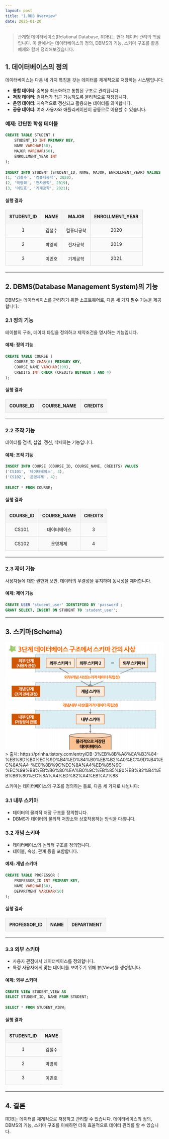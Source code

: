 ```yaml
---
layout: post
title: "1.RDB Overview"
date: 2025-01-20
---
```


> 관계형 데이터베이스(Relational Database, RDB)는 현대 데이터 관리의 핵심입니다. 이 글에서는 데이터베이스의 정의, DBMS의 기능, 스키마 구조를 활용 예제와 함께 정리해보겠습니다.

## 1. 데이터베이스의 정의

데이터베이스는 다음 네 가지 특징을 갖는 데이터를 체계적으로 저장하는 시스템입니다:

- **통합 데이터**: 중복을 최소화하고 통합된 구조로 관리됩니다.
- **저장 데이터**: 컴퓨터가 접근 가능하도록 물리적으로 저장됩니다.
- **운영 데이터**: 지속적으로 갱신되고 활용되는 데이터를 의미합니다.
- **공용 데이터**: 여러 사용자와 애플리케이션이 공동으로 이용할 수 있습니다.

### 예제: 간단한 학생 테이블

```sql
CREATE TABLE STUDENT (
    STUDENT_ID INT PRIMARY KEY,
    NAME VARCHAR(50),
    MAJOR VARCHAR(50),
    ENROLLMENT_YEAR INT
);

INSERT INTO STUDENT (STUDENT_ID, NAME, MAJOR, ENROLLMENT_YEAR) VALUES
(1, '김철수', '컴퓨터공학', 2020),
(2, '박영희', '전자공학', 2019),
(3, '이민호', '기계공학', 2021);
```

<style>
  table {
    width: 100%;
    border-collapse: collapse;
    margin: 20px 0;
  }

  th, td {
    border: 2px solid #333;
    padding: 12px;
    text-align: center;
  }

  th {
    background-color: #f4f4f4;
    font-weight: bold;
  }

  td {
    background-color: #fafafa;
  }

  table th, table td {
    border: 1px solid #ddd;
  }
</style>

#### 실행 결과
<table>
  <thead>
    <tr>
      <th>STUDENT_ID</th>
      <th>NAME</th>
      <th>MAJOR</th>
      <th>ENROLLMENT_YEAR</th>
    </tr>
  </thead>
  <tbody>
    <tr>
      <td>1</td>
      <td>김철수</td>
      <td>컴퓨터공학</td>
      <td>2020</td>
    </tr>
    <tr>
      <td>2</td>
      <td>박영희</td>
      <td>전자공학</td>
      <td>2019</td>
    </tr>
    <tr>
      <td>3</td>
      <td>이민호</td>
      <td>기계공학</td>
      <td>2021</td>
    </tr>
  </tbody>
</table>

---

## 2. DBMS(Database Management System)의 기능

DBMS는 데이터베이스를 관리하기 위한 소프트웨어로, 다음 세 가지 필수 기능을 제공합니다:

### 2.1 정의 기능
테이블의 구조, 데이터 타입을 정의하고 제약조건을 명시하는 기능입니다.

#### 예제: 정의 기능
```sql
CREATE TABLE COURSE (
    COURSE_ID CHAR(6) PRIMARY KEY,
    COURSE_NAME VARCHAR(100),
    CREDITS INT CHECK (CREDITS BETWEEN 1 AND 4)
);
```

#### 실행 결과
<table>
  <thead>
    <tr>
      <th>COURSE_ID</th>
      <th>COURSE_NAME</th>
      <th>CREDITS</th>
    </tr>
  </thead>
</table>

---

### 2.2 조작 기능
데이터를 검색, 삽입, 갱신, 삭제하는 기능입니다.

#### 예제: 조작 기능
```sql
INSERT INTO COURSE (COURSE_ID, COURSE_NAME, CREDITS) VALUES
('CS101', '데이터베이스', 3),
('CS102', '운영체제', 4);

SELECT * FROM COURSE;
```

#### 실행 결과
<table>
  <thead>
    <tr>
      <th>COURSE_ID</th>
      <th>COURSE_NAME</th>
      <th>CREDITS</th>
    </tr>
  </thead>
  <tbody>
    <tr>
      <td>CS101</td>
      <td>데이터베이스</td>
      <td>3</td>
    </tr>
    <tr>
      <td>CS102</td>
      <td>운영체제</td>
      <td>4</td>
    </tr>
  </tbody>
</table>

---

### 2.3 제어 기능
사용자들에 대한 권한과 보안, 데이터의 무결성을 유지하며 동시성을 제어합니다.

#### 예제: 제어 기능
```sql
CREATE USER 'student_user' IDENTIFIED BY 'password';
GRANT SELECT, INSERT ON STUDENT TO 'student_user';
```

---

## 3. 스키마(Schema)
<div style="text-align: center;">
    <img src="/사진들/RDB Overview/RDB Overview1.png" alt="alt text" />
</div>
> 출처: https://prinha.tistory.com/entry/DB-3%EB%8B%A8%EA%B3%84-%EB%8D%B0%EC%9D%B4%ED%84%B0%EB%B2%A0%EC%9D%B4%EC%8A%A4-%EC%8B%9C%EC%8A%A4%ED%85%9C-%EC%99%B8%EB%B6%80%EA%B0%9C%EB%85%90%EB%82%B4%EB%B6%80%EC%8A%A4%ED%82%A4%EB%A7%88

스키마는 데이터베이스의 구조를 정의하는 틀로, 다음 세 가지로 나뉩니다:

### 3.1 내부 스키마
- 데이터의 물리적 저장 구조를 정의합니다.
- DBMS가 데이터의 물리적 저장소와 상호작용하는 방식을 다룹니다.

### 3.2 개념 스키마
- 데이터베이스의 논리적 구조를 정의합니다.
- 테이블, 속성, 관계 등을 포함합니다.

#### 예제: 개념 스키마
```sql
CREATE TABLE PROFESSOR (
    PROFESSOR_ID INT PRIMARY KEY,
    NAME VARCHAR(50),
    DEPARTMENT VARCHAR(50)
);
```

#### 실행 결과
<table>
  <thead>
    <tr>
      <th>PROFESSOR_ID</th>
      <th>NAME</th>
      <th>DEPARTMENT</th>
    </tr>
  </thead>
</table>

---

### 3.3 외부 스키마
- 사용자 관점에서 데이터베이스를 정의합니다.
- 특정 사용자에게 맞는 데이터를 보여주기 위해 뷰(View)를 생성합니다.

#### 예제: 외부 스키마
```sql
CREATE VIEW STUDENT_VIEW AS
SELECT STUDENT_ID, NAME FROM STUDENT;

SELECT * FROM STUDENT_VIEW;
```

#### 실행 결과
<table>
  <thead>
    <tr>
      <th>STUDENT_ID</th>
      <th>NAME</th>
    </tr>
  </thead>
  <tbody>
    <tr>
      <td>1</td>
      <td>김철수</td>
    </tr>
    <tr>
      <td>2</td>
      <td>박영희</td>
    </tr>
    <tr>
      <td>3</td>
      <td>이민호</td>
    </tr>
  </tbody>
</table>

---

## 4. 결론

RDB는 데이터를 체계적으로 저장하고 관리할 수 있습니다. 데이터베이스의 정의, DBMS의 기능, 스키마 구조를 이해하면 더욱 효율적으로 데이터 관리를 할 수 있습니다.

